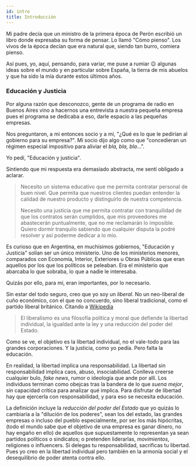```yaml
---
id: intro
title: Introducción
---
```


Mi padre decía que un ministro de la primera época de Perón escribió un libro donde expresaba su forma de pensar. Lo llamó "Cómo pienso". Los vivos de la época decían que era natural que, siendo tan burro, comiera pienso.

Así pues, yo, aquí, pensando, para variar, me puse a rumiar :wink: algunas ideas sobre el mundo y en particular sobre España, la tierra de mis abuelos y que ha sido la mía durante estos últimos años.

### Educación y Justicia

Por alguna razón que desconozco, gente de un programa de radio en Buenos Aires vino a hacernos una entrevista a nuestra pequeña empresa pues el programa se dedicaba a eso, darle espacio a las pequeñas empresas.

Nos preguntaron, a mi entonces socio y a mi, "¿Qué es lo que le pedirían al gobierno para su empresa?". Mi socio dijo algo como que "concedieran un régimen especial impositivo para aliviar el _bla, bla, bla_...".

Yo pedí, "Educación y justicia".

Sintiendo que mi respuesta era demasiado abstracta, me sentí obligado a aclarar.

> Necesito un sistema educativo que me permita contratar personal de buen nivel. Que permita que nuestros clientes puedan entender la calidad de nuestro producto y distinguirlo de nuestra competencia.
>
> Necesito una justicia que me permita contratar con tranquilidad de que los contratos serán cumplidos, que mis proveedores me abastecerán puntualmente, que no me reclamarán lo imposible. Quiero dormir tranquilo sabiendo que cualquier disputa la podré resolver y así poderme dedicar a lo mío.

Es curioso que en Argentina, en muchísimos gobiernos, "Educación y Justicia" solían ser un único ministerio. Uno de los ministerios menores, comparados con Economía, Interior, Exteriores u Obras Públicas que eran aquellos por los que los políticos se peleaban. Era el ministerio que abarcaba lo que sobraba, lo que a nadie le interesaba.

Quizás por ello, para mi, eran importantes, por lo necesario.

Sin estar del todo seguro, creo que yo soy un _liberal_. No un neo-liberal de cuño económico, con el que no concuerdo, sino liberal tradicional, como el partido liberal británico. Citando a [Wikipedia](https://es.wikipedia.org/wiki/Liberalismo)

> El liberalismo es una filosofía política y moral que defiende la libertad individual, la igualdad ante la ley y una reducción del poder del Estado.

Como se ve, el objetivo es la libertad individual, no el vale-todo para las grandes corporaciones. Y la justicia, como yo pedía. Pero falta la educación.

En realidad, la libertad implica una responsabilidad. La libertad sin responsabilidad implica caos, abuso, insociabilidad. Conlleva creerse cualquier bulo, _fake news_, rumor o ideología que ande por allí. Los individuos terminan como obejcas tras la bandera de lo que _suena mejor_, sin capacidad crítica para analizar qué implica. Para disfrutar de libertad hay que ejercerla con responsabilidad, y para eso se necesita educación.

La definición incluye la _reducción del poder del Estado_ que yo quizás lo cambiaría a la "dilución de los poderes", sean los del estado, las grandes empresas o incluso del pueblo especialmente, por ser los más hipócritas, (todo el mundo sabe que el objetivo de una empresa es ganar dinero, no hay engaño en ello) de aquellos que supuestamente lo representan ya sean partidos políticos o sindicatos; o pretenden liderarlas, _movimientos_, religiones o influencers. Si delegas tu responsabilidad, sacrificas tu libertad. Pues yo creo en la libertad individual pero también en la armonía social y el desequilibrio de poder atenta contra ello.
